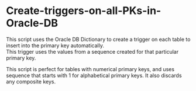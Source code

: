 # Create-triggers-on-all-PKs-in-Oracle-DB

This script uses the Oracle DB Dictionary to create a trigger on each table to insert into the primary key automatically. <br>
This trigger uses the values from a sequence created for that particular primary key.

This script is perfect for tables with numerical primary keys, and uses sequence that starts with 1 for alphabetical primary keys.
It also discards any composite keys.
